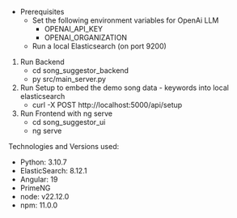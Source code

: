 
- Prerequisites
   - Set the following environment variables for OpenAi LLM 
      - OPENAI_API_KEY
      - OPENAI_ORGANIZATION
   - Run a local Elasticsearch (on port 9200)
1. Run Backend
   - cd song_suggestor_backend 
   - py src/main_server.py 
2. Run Setup to embed the demo song data - keywords into local elasticsearch
   - curl -X POST http://localhost:5000/api/setup
3. Run Frontend with ng serve
   - cd song_suggestor_ui
   - ng serve

 Technologies and Versions used:
   - Python: 3.10.7
   - ElasticSearch: 8.12.1
   - Angular: 19
   - PrimeNG
   - node: v22.12.0
   - npm: 11.0.0
